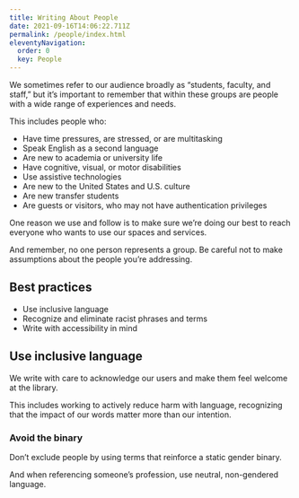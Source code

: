 ```yaml
---
title: Writing About People
date: 2021-09-16T14:06:22.711Z
permalink: /people/index.html
eleventyNavigation:
  order: 0
  key: People
---
```


We sometimes refer to our audience broadly as “students, faculty, and staff,” but it’s important to remember that within these groups are people with a wide range of experiences and needs.

This includes people who:

- Have time pressures, are stressed, or are multitasking
- Speak English as a second language
- Are new to academia or university life
- Have cognitive, visual, or motor disabilities
- Use assistive technologies
- Are new to the United States and U.S. culture
- Are new transfer students
- Are guests or visitors, who may not have authentication privileges

One reason we use <plain language> and follow <accessibility principles> is to make sure we’re doing our best to reach everyone who wants to use our spaces and services.

And remember, no one person represents a group. Be careful not to make assumptions about the people you’re addressing.

## Best practices 

- Use inclusive language
- Recognize and eliminate racist phrases and terms
- Write with accessibility in mind

## Use inclusive language

We write with care to acknowledge our users and make them feel welcome at the library.

This includes working to actively reduce harm with language, recognizing that the impact of our words matter more than our intention.

### Avoid the binary

Don’t exclude people by using terms that reinforce a static gender binary.

And when referencing someone’s profession, use neutral, non-gendered language.
